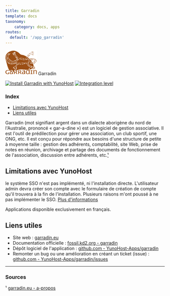```yaml
---
title: Garradin
template: docs
taxonomy:
    category: docs, apps
routes:
  default: '/app_garradin'
---
```


<img src="/images/garradin_logo.svg" height="80px" alt="logo de Garradin"> Garradin

[![Install Garradin with YunoHost](https://install-app.yunohost.org/install-with-yunohost.png)](https://install-app.yunohost.org/?app=garradin) [![Integration level](https://dash.yunohost.org/integration/garradin.svg)](https://dash.yunohost.org/appci/app/garradin)

### Index

- [Limitations avec YunoHost](#limitations-avec-yunohost)
- [Liens utiles](#liens-utiles)

Garradin (mot signifiant argent dans un dialecte aborigène du nord de l'Australie, prononcé « gar-a-dine ») est un logiciel de gestion associative. Il est l'outil de prédilection pour gérer une association, un club sportif, une ONG, etc. Il est conçu pour répondre aux besoins d'une structure de petite à moyenne taille : gestion des adhérents, comptabilité, site Web, prise de notes en réunion, archivage et partage des documents de fonctionnement de l'association, discussion entre adhérents, etc.[¹](#sources)

## Limitations avec YunoHost

le système SSO n'est pas implémenté, ni l'installation directe. L'utilisateur admin devra créer son compte avec le formulaire de création de compte qu'il trouvera à la fin de l'installation. Plusieurs raisons m'ont poussé à ne pas implémenter le SSO. [Plus d'informations](https://github.com/YunoHost-Apps/garradin_ynh#probl%C3%A8mes--avertissements-)

Applications disponible exclusivement en français.

## Liens utiles

 + Site web : [garradin.eu](https://garradin.eu)
 + Documentation officielle : [fossil.kd2.org - garradin](https://fossil.kd2.org/garradin/wiki?name=Garradin)
 + Dépôt logiciel de l'application : [github.com - YunoHost-Apps/garradin](https://github.com/YunoHost-Apps/garradin_ynh)
 + Remonter un bug ou une amélioration en créant un ticket (issue) : [github.com - YunoHost-Apps/garradin/issues](https://github.com/YunoHost-Apps/garradin_ynh/issues)

------

### Sources

¹ [garradin.eu - a-propos](https://garradin.eu/a-propos/)

